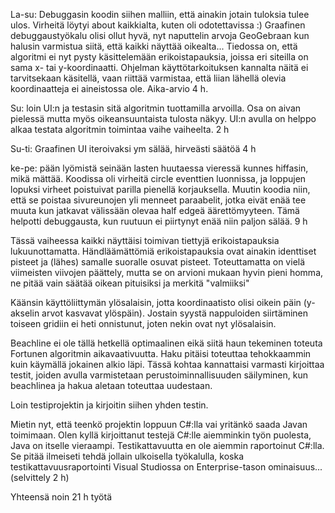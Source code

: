 La-su: Debuggasin koodin siihen malliin, että ainakin jotain tuloksia tulee ulos. Virheitä löytyi about kaikkialta, kuten oli odotettavissa :) Graafinen debuggaustyökalu olisi ollut hyvä, nyt naputtelin arvoja GeoGebraan kun halusin varmistua siitä, että kaikki näyttää oikealta... Tiedossa on, että algoritmi ei nyt pysty käsittelemään erikoistapauksia, joissa eri siteilla on sama x- tai y-koordinaatti. Ohjelman käyttötarkoituksen kannalta näitä ei tarvitsekaan käsitellä, vaan riittää varmistaa, että liian lähellä olevia koordinaatteja ei aineistossa ole. Aika-arvio 4 h.

Su: loin UI:n ja testasin sitä algoritmin tuottamilla arvoilla. Osa on aivan pielessä mutta myös oikeansuuntaista tulosta näkyy. UI:n avulla on helppo alkaa testata algoritmin toimintaa vaihe vaiheelta. 2 h

Su-ti: Graafinen UI iteroivaksi ym sälää, hirveästi säätöä 4 h

ke-pe: pään lyömistä seinään lasten huutaessa vieressä kunnes hiffasin, mikä mättää. Koodissa oli virheitä circle eventtien luonnissa, ja loppujen lopuksi virheet poistuivat parilla pienellä korjauksella. Muutin koodia niin, että se poistaa sivureunojen yli menneet paraabelit, jotka eivät enää tee muuta kun jatkavat välissään olevaa half edgeä äärettömyyteen. Tämä helpotti debuggausta, kun ruutuun ei piirtynyt enää niin paljon sälää. 9 h

Tässä vaiheessa kaikki näyttäisi toimivan tiettyjä erikoistapauksia lukuunottamatta. Händläämättömiä erikoistapauksia ovat ainakin identtiset pisteet ja (lähes) samalle suoralle osuvat pisteet. Toteuttamatta on vielä viimeisten viivojen päättely, mutta se on arvioni mukaan hyvin pieni homma, ne pitää vain säätää oikean pituisiksi ja merkitä "valmiiksi"

Käänsin käyttöliittymän ylösalaisin, jotta koordinaatisto olisi oikein päin (y-akselin arvot kasvavat ylöspäin). Jostain syystä nappuloiden siirtäminen toiseen gridiin ei heti onnistunut, joten nekin ovat nyt ylösalaisin.

Beachline ei ole tällä hetkellä optimaalinen eikä siitä haun tekeminen toteuta Fortunen algoritmin aikavaativuutta. Haku pitäisi toteuttaa tehokkaammin kuin käymällä jokainen alkio läpi. Tässä kohtaa kannattaisi varmasti kirjoittaa testit, joiden avulla varmistetaan perustoiminnallisuuden säilyminen, kun beachlinea ja hakua aletaan toteuttaa uudestaan.

Loin testiprojektin ja kirjoitin siihen yhden testin.

Mietin nyt, että teenkö projektin loppuun C#:lla vai yritänkö saada Javan toimimaan. Olen kyllä kirjoittanut testejä C#:lle aiemminkin työn puolesta, Java on itselle vieraampi. Testikattavuutta en ole aiemmin raportoinut C#:lla. Se pitää ilmeiseti tehdä jollain ulkoisella työkalulla, koska testikattavuusraportointi Visual Studiossa on Enterprise-tason ominaisuus... (selvittely 2 h)

Yhteensä noin 21 h työtä
